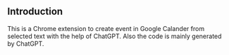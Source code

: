 ## Introduction
This is a Chrome extension to create event in Google Calander from selected text with the help of ChatGPT.
Also the code is mainly generated by ChatGPT.
